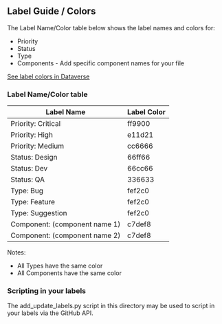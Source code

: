 ## Label Guide / Colors

The Label Name/Color table below shows the label names and colors for:

* Priority
* Status
* Type
* Components - Add specific component names for your file
 
[See label colors in Dataverse](https://github.com/IQSS/dataverse/issues/new)

### Label Name/Color table


|Label Name|Label Color|
|------------|------------|
|Priority: Critical|ff9900|
|Priority: High|e11d21|
|Priority: Medium|cc6666|
|Status: Design|66ff66|
|Status: Dev|66cc66|
|Status: QA|336633|
|Type: Bug|fef2c0|
|Type: Feature|fef2c0|
|Type: Suggestion|fef2c0|
|Component: (component name 1)|c7def8|
|Component: (component name 2)|c7def8|

Notes:
+ All Types have the same color
+ All Components have the same color

### Scripting in your labels

The add_update_labels.py script in this directory may be used to script in your labels via the GitHub API.
